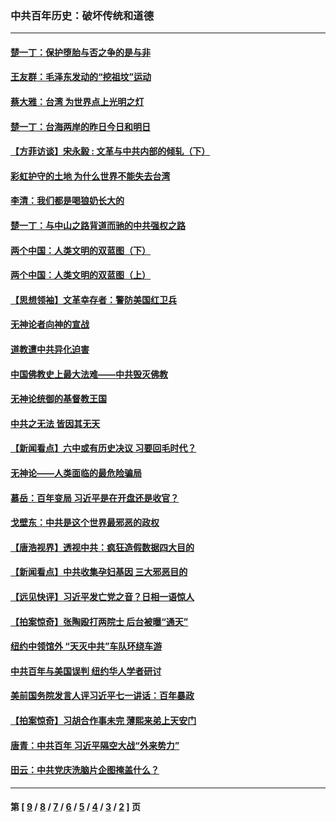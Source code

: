 ### 中共百年历史：破坏传统和道德
---
#### [楚一丁：保护堕胎与否之争的是与非](../../pages/nf1176114/n13815642.md?12030430) 
#### [王友群：毛泽东发动的“挖祖坟”运动](../../pages/nf1176114/n13723639.md?12030430) 
#### [蔡大雅：台湾 为世界点上光明之灯](../../pages/nf1176114/n13531530.md?12030430) 
#### [楚一丁：台海两岸的昨日今日和明日](../../pages/nf1176114/n13531468.md?12030430) 
#### [【方菲访谈】宋永毅 : 文革与中共内部的倾轧（下）](../../pages/nf1176114/n13486836.md?12030430) 
#### [彩虹护守的土地 为什么世界不能失去台湾](../../pages/nf1176114/n13476849.md?12030430) 
#### [李清：我们都是喝狼奶长大的](../../pages/nf1176114/n13471478.md?12030430) 
#### [楚一丁：与中山之路背道而驰的中共强权之路](../../pages/nf1176114/n13437270.md?12030430) 
#### [两个中国：人类文明的双蓝图（下）](../../pages/nf1176114/n13423132.md?12030430) 
#### [两个中国：人类文明的双蓝图（上）](../../pages/nf1176114/n13422687.md?12030430) 
#### [【思想领袖】文革幸存者：警防美国红卫兵](../../pages/nf1176114/n13339289.md?12030430) 
#### [无神论者向神的宣战](../../pages/nf1176114/n13281535.md?12030430) 
#### [道教遭中共异化迫害](../../pages/nf1176114/n13281463.md?12030430) 
#### [中国佛教史上最大法难——中共毁灭佛教](../../pages/nf1176114/n13281397.md?12030430) 
#### [无神论统御的基督教王国](../../pages/nf1176114/n13281280.md?12030430) 
#### [中共之无法 皆因其无天](../../pages/nf1176114/n13281088.md?12030430) 
#### [【新闻看点】六中或有历史决议 习要回毛时代？](../../pages/nf1176114/n13222895.md?12030430) 
#### [无神论——人类面临的最危险骗局](../../pages/nf1176114/n13196137.md?12030430) 
#### [慕岳：百年变局 习近平是在开盘还是收官？](../../pages/nf1176114/n13206516.md?12030430) 
#### [戈壁东：中共是这个世界最邪恶的政权](../../pages/nf1176114/n13085641.md?12030430) 
#### [【唐浩视界】透视中共：疯狂造假数据四大目的](../../pages/nf1176114/n13080590.md?12030430) 
#### [【新闻看点】中共收集孕妇基因 三大邪恶目的](../../pages/nf1176114/n13077182.md?12030430) 
#### [【远见快评】习近平发亡党之音？日相一语惊人](../../pages/nf1176114/n13074809.md?12030430) 
#### [【拍案惊奇】张陶殴打两院士 后台被曝“通天”](../../pages/nf1176114/n13070496.md?12030430) 
#### [纽约中领馆外 “天灭中共”车队环绕车游](../../pages/nf1176114/n13070693.md?12030430) 
#### [中共百年与美国误判 纽约华人学者研讨](../../pages/nf1176114/n13067969.md?12030430) 
#### [美前国务院发言人评习近平七一讲话：百年暴政](../../pages/nf1176114/n13066986.md?12030430) 
#### [【拍案惊奇】习胡合作事未完 薄熙来弟上天安门](../../pages/nf1176114/n13065867.md?12030430) 
#### [唐青：中共百年 习近平隔空大战“外来势力”](../../pages/nf1176114/n13065976.md?12030430) 
#### [田云：中共党庆洗脑片企图掩盖什么？](../../pages/nf1176114/n13064395.md?12030430) 

---
#### 第 [ [9](./9.md?12030430) / [8](./8.md?12030430) / [7](./7.md?12030430) / [6](./6.md?12030430) / [5](./5.md?12030430) / [4](./4.md?12030430) / [3](./3.md?12030430) / [2](./2.md?12030430) ] 页
